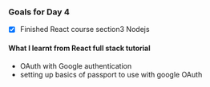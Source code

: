 ### Goals for Day 4
- [X] Finished React course section3 Nodejs


#### What I learnt from React full stack tutorial
 - OAuth with Google authentication
 - setting up basics of passport to use with google OAuth
